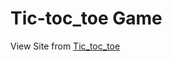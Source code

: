 <h1>Tic-toc_toe Game</h1>
View Site from <a href="https://simranshah20.github.io/Tictoctoe/">Tic_toc_toe</a>

